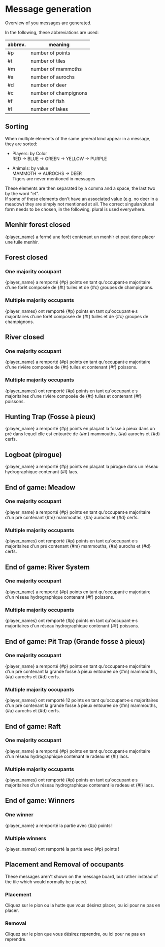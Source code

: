 # Message generation
Overview of you messages are generated.

In the following, these abbreviations are used:

| abbrev. | meaning               |
|---------|-----------------------|
| #p      | number of points      |
| #t      | number of tiles       |
| #m      | number of mammoths    |
| #a      | number of aurochs     |
| #d      | number of deer        |
| #c      | number of champignons |
| #f      | number of fish        |
| #l      | number of lakes       |

## Sorting
When multiple elements of the same general kind appear in a message, they are sorted:
- Players: by Color  
  RED -> BLUE -> GREEN -> YELLOW -> PURPLE

- Animals: by value  
  MAMMOTH -> AUROCHS -> DEER  
  Tigers are never mentioned in messages

These elements are then separated by a comma and a space, the last two by the word "et".  
If some of these elements don't have an associated value (e.g. no deer in a meadow) they are simply not mentioned at all.
The correct singular/plural form needs to be chosen, in the following, plural is used everywhere.

## Menhir forest closed
\{player_name} a fermé une forêt contenant un menhir et peut donc placer une tuile menhir. 

## Forest closed
### One majority occupant
\{player_name} a remporté \{#p} points en tant qu'occupant·e majoritaire d'une forêt composée de \{#t} tuiles et de \{#c} groupes de champignons. 

### Multiple majority occupants
\{player_names} ont remporté \{#p} points en tant qu'occupant·e·s majoritaires d'une forêt composée de \{#t} tuiles et de \{#c} groupes de champignons.

## River closed
### One majority occupant
\{player_name} a remporté \{#p} points en tant qu'occupant·e majoritaire d'une rivière composée de \{#t} tuiles et contenant \{#f} poissons.

### Multiple majority occupants
\{player_names} ont remporté \{#p} points en tant qu'occupant·e·s majoritaires d'une rivière composée de \{#t} tuiles et contenant \{#f} poissons.

## Hunting Trap (Fosse à pieux)
\{player_name} a remporté \{#p} points en plaçant la fosse à pieux dans un pré dans lequel elle est entourée de \{#m} mammouths, \{#a} aurochs et \{#d} cerfs.

## Logboat (pirogue)
\{player_name} a remporté \{#p} points en plaçant la pirogue dans un réseau hydrographique contenant \{#l} lacs. 

## End of game: Meadow
### One majority occupant
\{player_name} a remporté \{#p} points en tant qu'occupant·e majoritaire d'un pré contenant \{#m} mammouths, \{#a} aurochs et \{#d} cerfs.

### Multiple majority occupants
\{player_names} ont remporté \{#p} points en tant qu'occupant·e·s majoritaires d'un pré contenant \{#m} mammouths, \{#a} aurochs et \{#d} cerfs.

## End of game: River System
### One majority occupant
\{player_name} a remporté \{#p} points en tant qu'occupant·e majoritaire d'un réseau hydrographique contenant \{#f} poissons.

### Multiple majority occupants
\{player_names} ont remporté \{#p} points en tant qu'occupant·e·s majoritaires d'un réseau hydrographique contenant \{#f} poissons.

## End of game: Pit Trap (Grande fosse à pieux)
### One majority occupant
\{player_name} a remporté \{#p} points en tant qu'occupant·e majoritaire d'un pré contenant la grande fosse à pieux entourée de \{#m} mammouths, \{#a} aurochs et \{#d} cerfs.

### Multiple majority occupants
\{player_names} ont remporté 12 points en tant qu'occupant·e·s majoritaires d'un pré contenant la grande fosse à pieux entourée de \{#m} mammouths, \{#a} aurochs et \{#d} cerfs.

## End of game: Raft
### One majority occupant
\{player_name} a remporté \{#p} points en tant qu'occupant·e majoritaire d'un réseau hydrographique contenant le radeau et \{#l} lacs.

### Multiple majority occupants
\{player_names} ont remporté \{#p} points en tant qu'occupant·e·s majoritaires d'un réseau hydrographique contenant le radeau et \{#l} lacs.

## End of game: Winners
### One winner
\{player_name} a remporté la partie avec \{#p} points ! 

### Multiple winners
\{player_names} ont remporté la partie avec \{#p} points !

## Placement and Removal of occupants
These messages aren't shown on the message board, but rather instead of the tile which would normally be placed.

### Placement
Cliquez sur le pion ou la hutte que vous désirez placer, ou ici pour ne pas en placer.

### Removal
Cliquez sur le pion que vous désirez reprendre, ou ici pour ne pas en reprendre.
